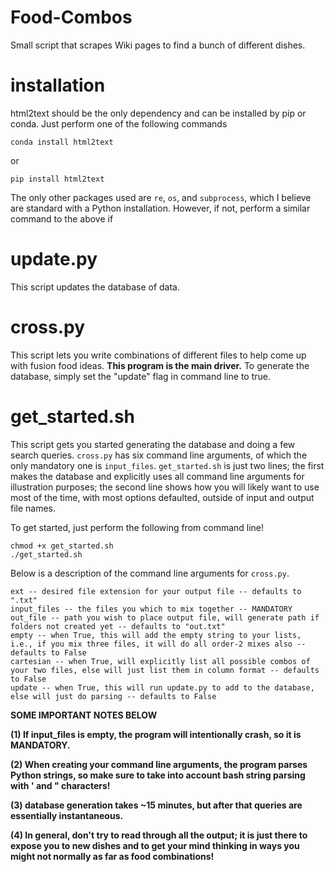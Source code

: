 # Food-Combos
Small script that scrapes Wiki pages to find a bunch of different dishes.

# installation
html2text should be the only dependency and can be installed by pip or conda. Just perform one of the following commands
```
conda install html2text
```
or
```
pip install html2text
```
The only other packages used are ```re```, ```os```, and ```subprocess```, which I believe are standard with a Python installation. 
However, if not, perform a similar command to the above if 
# update.py
This script updates the database of data.

# cross.py
This script lets you write combinations of different files to help come up with fusion food ideas. 
**This program is the main driver.** To generate the database, simply set the "update" flag in command line to true.

# get_started.sh
This script gets you started generating the database and doing a few search queries. ```cross.py``` has six command line arguments, of which the only 
mandatory one is ```input_files```. ```get_started.sh``` is just two lines; the first makes the database and explicitly uses all command line arguments for illustration purposes; the second line shows how you will likely want to use most of the time, with most options defaulted, outside of input and output file names.

To get started, just perform the following from command line!

```
chmod +x get_started.sh
./get_started.sh
```

Below is a description of the command line arguments for ```cross.py```.

```
ext -- desired file extension for your output file -- defaults to ".txt"
input_files -- the files you which to mix together -- MANDATORY
out_file -- path you wish to place output file, will generate path if folders not created yet -- defaults to "out.txt"
empty -- when True, this will add the empty string to your lists, i.e., if you mix three files, it will do all order-2 mixes also -- defaults to False
cartesian -- when True, will explicitly list all possible combos of your two files, else will just list them in column format -- defaults to False
update -- when True, this will run update.py to add to the database, else will just do parsing -- defaults to False
```

**SOME IMPORTANT NOTES BELOW**

**(1) If input_files is empty, the program will intentionally crash, so it is MANDATORY.** 

**(2) When creating your command line arguments, the program parses Python strings, so make sure to take into account bash string parsing with ' and " characters!**

**(3) database generation takes ~15 minutes, but after that queries are essentially instantaneous.**

**(4) In general, don't try to read through all the output; it is just there to expose you to new dishes and to get your mind thinking in ways you might not normally as far as food combinations!**

